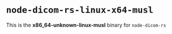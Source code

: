 # `node-dicom-rs-linux-x64-musl`

This is the **x86_64-unknown-linux-musl** binary for `node-dicom-rs`
